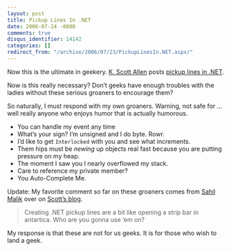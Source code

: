 ```yaml
---
layout: post
title: Pickup Lines In .NET
date: 2006-07-24 -0800
comments: true
disqus_identifier: 14142
categories: []
redirect_from: "/archive/2006/07/23/PickupLinesIn.NET.aspx/"
---
```


Now this is the ultimate in geekery. [K. Scott
Allen](http://odetocode.com/Blogs/scott/ "Ode To Code") posts [pickup
lines in
.NET](http://odetocode.com/Blogs/scott/comments/5403.aspx "Pickup Lines").

Now is this really necessary? Don’t geeks have enough troubles with the
ladies without these serious groaners to encourage them?

So naturally, I must respond with my own groaners. Warning, not safe for
... well really anyone who enjoys humor that is actually humorous.

-   You can handle my event any time
-   What’s your sign? I’m unsigned and I do byte. Rowr.
-   I’d like to get `Interlocked` with you and see what increments.
-   Them hips must be *newing* up objects real fast because you are
    putting pressure on my heap.
-   The moment I saw you I nearly overflowed my stack.
-   Care to reference my private member?
-   You Auto-Complete Me.

Update: My favorite comment so far on these groaners comes from [Sahil
Malik](http://winsmarts.com/ "Sahil") over on [Scott’s
blog](http://odetocode.com/Blogs/scott/ "Ode To Code").

> Creating .NET pickup lines are a bit like opening a strip bar in
> antartica. Who are you gonna use ’em on?

My response is that these are not for us geeks. It is for those who wish
to land a geek.

